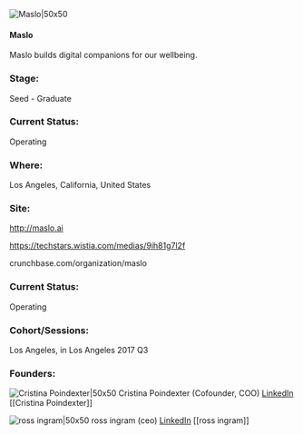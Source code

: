 

![Maslo|50x50](https://apimg.techstars.com/connect/images/image_files/606d43a4c97c0a0007f125f2/original/masloorb.png)

#### Maslo
Maslo builds digital companions for our wellbeing.

### Stage: 
Seed - Graduate 

### Current Status: 
Operating

### Where:
Los Angeles, California, United States

### Site:
http://maslo.ai

https://techstars.wistia.com/medias/9ih81g7l2f

crunchbase.com/organization/maslo

### Current Status: 
Operating

### Cohort/Sessions: 
Los Angeles, in Los Angeles 2017 Q3

### Founders: 

![Cristina Poindexter|50x50](https://apimg.techstars.com/connect/images/image_files/59b6db93c9aec71604000018/original/Cristina_Poindexter.jpg) Cristina Poindexter (Cofounder, COO) [LinkedIn](https://linkedin.com/in/cristinapoindexter) [[Cristina Poindexter]]

![ross ingram|50x50](https://apimg.techstars.com/connect/images/image_files/59e26aabc9aec76c31000042/original/9_%28282%29.jpg) ross ingram (ceo) [LinkedIn](https://linkedin.com/in/rossingram) [[ross ingram]]


